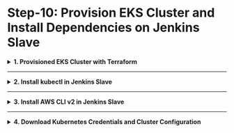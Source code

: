 # Step-10: Provision EKS Cluster and Install Dependencies on Jenkins Slave

<details>
<summary><strong>1. Provisioned EKS Cluster with Terraform</strong></summary>

<br/>

To provision an Amazon Elastic Kubernetes Service (EKS) cluster using Terraform, follow these steps:

## Steps Overview:

1. **Install Terraform:**
   - Ensure Terraform is installed. You can download it from the [official Terraform website](https://www.terraform.io/downloads).

2. **Configure AWS Credentials:**
   - Set up your AWS credentials either via AWS CLI or environment variables.

3. **Create Terraform Configuration:**
   - Create a `.tf` file (e.g., `eks-cluster.tf`) to define your EKS configuration.

4. **Initialize Terraform:**

   ```bash
   terraform init
   ```

5. **Define EKS Cluster Configuration:**
   Example Terraform configuration:

   ```hcl
   provider "aws" {
     region = "us-west-2" # Change to your region
   }

   module "eks" {
     source            = "terraform-aws-modules/eks/aws"
     cluster_name      = "my-eks-cluster"
     subnets           = ["subnet-xxxxx", "subnet-yyyyy", "subnet-zzzzz"]
     vpc_id            = "vpc-xxxxx"
     tags              = { Terraform = "true", Environment = "dev" }
   }
   ```

6. **Apply Terraform Configuration:**

   ```bash
   terraform apply
   ```

7. **Update Kubeconfig:**
   - After provisioning, update `kubeconfig` using Terraform outputs to access the EKS cluster.

8. **Access the EKS Cluster:**

   ```bash
   kubectl config use-context <cluster-name>
   kubectl get nodes
   ```

9. **Destroy Resources (Optional):**

   ```bash
   terraform destroy
   ```

</details>

---

<details>
<summary><strong>2. Install kubectl in Jenkins Slave</strong></summary>

<br/>

To install `kubectl` on a Jenkins slave, you have two options:

### Option 1: Installing kubectl in Jenkins Pipeline

- Add the following to your Jenkins pipeline:

  ```groovy
  pipeline {
      agent any

      stages {
          stage('Install kubectl') {
              steps {
                  script {
                      sh 'curl -LO "https://dl.k8s.io/release/$(curl -L -s https://dl.k8s.io/release/stable.txt)/bin/linux/amd64/kubectl"'
                      sh 'chmod +x kubectl'
                      sh 'sudo mv kubectl /usr/local/bin/'
                  }
              }
          }
      }
  }
  ```

### Option 2: Installing kubectl in Jenkins Slave Image

- Modify your Dockerfile to include `kubectl` installation:

  ```Dockerfile
  FROM jenkins/jnlp-slave

  USER root

  RUN curl -LO "https://dl.k8s.io/release/$(curl -L -s https://dl.k8s.io/release/stable.txt)/bin/linux/amd64/kubectl" \
      && chmod +x kubectl \
      && mv kubectl /usr/local/bin/

  USER jenkins
  ```

- Build and use the custom Jenkins slave Docker image.

</details>

---

<details>
<summary><strong>3. Install AWS CLI v2 in Jenkins Slave</strong></summary>

<br/>

You can install AWS CLI v2 on a Jenkins slave by either adding steps to the pipeline or modifying the Jenkins slave image.

### Option 1: Installing AWS CLI v2 in Jenkins Pipeline

- Add this stage to your pipeline:

  ```groovy
  pipeline {
      agent any

      stages {
          stage('Install AWS CLI v2') {
              steps {
                  script {
                      sh 'curl "https://awscli.amazonaws.com/awscli-exe-linux-x86_64.zip" -o "awscliv2.zip"'
                      sh 'unzip awscliv2.zip'
                      sh 'sudo ./aws/install'
                  }
              }
          }
      }
  }
  ```

### Option 2: Installing AWS CLI v2 in Jenkins Slave Image

- Modify the Dockerfile as follows:

  ```Dockerfile
  FROM jenkins/jnlp-slave

  USER root

  RUN curl "https://awscli.amazonaws.com/awscli-exe-linux-x86_64.zip" -o "awscliv2.zip" \
      && unzip awscliv2.zip \
      && sudo ./aws/install

  USER jenkins
  ```

- Build and deploy the custom image for Jenkins slaves.

</details>

---

<details>
<summary><strong>4. Download Kubernetes Credentials and Cluster Configuration</strong></summary>

<br/>

To download Kubernetes credentials and cluster configuration using `kubectl`:

1. **Install kubectl:**
   - If not already installed, download kubectl from the official Kubernetes website or package manager.

2. **Retrieve Kubernetes Credentials:**
   - Use the following command to get the credentials and configuration:

     ```bash
     kubectl config view --minify --raw
     ```

   - To save it to a file:

     ```bash
     kubectl config view --minify --raw > my-cluster-config.yaml
     ```

3. **Set Active Context (Optional):**
   - If you have multiple clusters:

     ```bash
     kubectl config use-context <context-name>
     ```

4. **Access the Cluster:**
   - Once you have the configuration, use `kubectl` to interact with the cluster:

     ```bash
     kubectl get pods
     kubectl get services
     ```

Ensure to securely manage the downloaded configuration, as it contains sensitive information such as authentication tokens.

</details>
